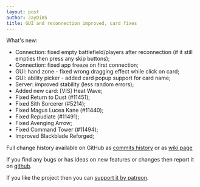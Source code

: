 ```yaml
---
layout: post
author: JayDi85
title: GUI and reconnection improved, card fixes
---
```

What's new:
* Connection: fixed empty battlefield/players after reconnection (if it still empties then press any skip buttons);
* Connection: fixed app freeze on first connection;
* GUI: hand zone - fixed wrong dragging effect while click on card;
* GUI: ability picker - added card popup support for card name;
* Server: improved stability (less random errors);
* Added new card: [VIS] Heat Wave;
* Fixed Return to Dust (#11451);
* Fixed Sith Sorcerer (#5214);
* Fixed Magus Lucea Kane (#11440);
* Fixed Repudiate (#11491);
* Fixed Avenging Arrow;
* Fixed Command Tower (#11494);
* Improved Blackblade Reforged;

Full change history available on GitHub as [commits history](https://github.com/magefree/mage/commits/) 
or as [wiki page](https://github.com/magefree/mage/wiki/Release-changes)

If you find any bugs or has ideas on new features or changes then report it on [github](https://github.com/magefree/mage/issues).

If you like the project then you can [support it by patreon](http://xmage.today/#donate).